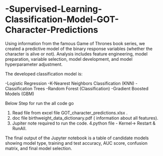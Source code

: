 # -Supervised-Learning-Classification-Model-GOT-Character-Predictions

Using information from the famous Game of Thrones book series, we created a predictive model of the binary response variables (whether the character is alive or not). Analysis includes feature engineering, model preparation, variable selection, model development, and model hyperparameter adjustment.

The developed classification model is:

-Logistic Regression
-K-Nearest Neighbors Classification (KNN)
-Classification Trees
-Random Forest (Classification)
-Gradient Boosted Models (GBM)

 Below Step for run the all code go 
 1. Read file from excel file GOT_character_predictions.xlsx .
 2. doc file birthweight_data_dictionary.pdf ( information about all features).
 3. Jupiter note required to run the code.
 4.python file - Kernel-> Restart & RunAll.
 
 The final output of the Jupyter notebook is a table of  candidate models showing model type, training  and test accuracy, AUC score, confusion matrix, and  final model selection.
